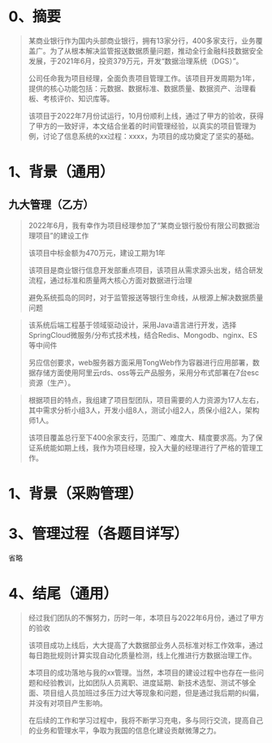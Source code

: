 # 0、摘要

> ​		某商业银行作为国内头部商业银行，拥有13家分行，400多家支行，业务覆盖广。为了从根本解决监管报送数据质量问题，推动全行金融科技数据安全发展，于2021年6月，投资379万元，开发“数据治理系统（DGS）”。
>
> 公司任命我为项目经理，全面负责项目管理工作。该项目开发周期为1年，提供的核心功能包括：元数据、数据标准、数据质量、数据资产、治理看板、考核评价、知识库等。
>
> 该项目于2022年7月份试运行，10月份顺利上线，通过了甲方的验收，获得了甲方的一致好评，本文结合坐着的时间管理经验，以真实的项目管理为例，讨论了信息系统的xx过程：xxxx，为项目的成功奠定了坚实的基础。

# 1、背景（通用）

## 九大管理（乙方）

> 2022年6月，我有幸作为项目经理参加了“某商业银行股份有限公司数据治理项目”的建设工作
>
> 该项目中标金额为470万元，建设工期为1年
>
> 该项目是商业银行信息开发部重点项目，该项目从需求源头出发，结合研发流程，通过标准和质量两大核心方面对数据进行治理
>
> 避免系统孤岛的同时，对于监管报送等银行生命线，从根源上解决数据质量问题
>

> 该系统后端工程基于领域驱动设计，采用Java语言进行开发，选择SpringCloud微服务/分布式技术栈，结合Redis、Mongodb、nginx、ES等中间件
>
> 另应信创要求，web服务器方面采用TongWeb作为容器进行应用部署，数据存储方面使用阿里云rds、oss等云产品服务，采用分布式部署在7台esc资源（生产）。


> 根据项目的特点，我组建了项目型团队，项目需要的人力资源为17人左右，其中需求分析小组3人，开发小组8人，测试小组2人，质保小组2人，架构师1人。
>
> 该项目覆盖总行至下400余家支行，范围广、难度大、精度要求高。为了保证系统能如期上线，我作为项目经理，投入大量的经理进行了严格的管理工作。

# 1、背景（采购管理）




# 3、管理过程（各题目详写）
省略

# 4、结尾（通用）
> ​	经过我们团队的不懈努力，历时一年，本项目与2022年6月份，通过了甲方的验收
>
> ​	该项目成功上线后，大大提高了大数据部业务人员标准对标工作效率，通过每日跑批规则计算实现自动化质量检测，线上化推进行方数据治理工作。
>
> ​	本项目的成功落地与我的xx管理。当然，本项目的建设过程中也存在一些问题和经验教训，比如团队人员离职、进度延期、新技术选型、测试不够全面、项目组人员加班过多压力过大等现象和问题，但是通过我后期的纠偏，并没有对项目产生影响。
>
> 在后续的工作和学习过程中，我将不断学习充电，多与同行交流，提高自己的业务和管理水平，争取为我国的信息化建设贡献微薄之力。